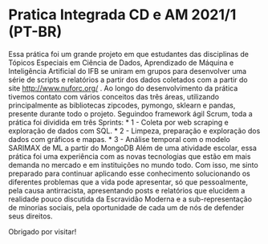 # Pratica Integrada CD e AM 2021/1 (PT-BR)

Essa prática foi um grande projeto em que estudantes das disciplinas de Tópicos Especiais em Ciência de Dados,
Aprendizado de Máquina e Inteligência Artificial do IFB se uniram em grupos para desenvolver uma série de scripts e 
relatórios a partir dos dados coletados com a partir do site  http://www.nuforc.org/ . 
Ao longo do desenvolvimento da prática tivemos contato com vários conceitos das três áreas, utilizando principalmente 
as bibliotecas zipcodes, pymongo, sklearn e pandas, presente durante todo o projeto. Seguindoo framework ágil Scrum,
toda a prática foi dividida em três Sprints: 
    * 1 - Coleta por web scraping e exploração de dados com SQL.
    * 2 - Limpeza, preparação e exploração dos dados com gráficos e mapas.
    * 3 - Análise temporal com o modelo SARIMAX de ML a partir do MongoDB 
Além de uma atividade escolar, essa prática foi uma experiência com as novas tecnologias que estão em mais demanda no
mercado e em instituições no mundo todo. Com isso, me sinto preparado para continuar aplicando esse conhecimento 
solucionando os diferentes problemas que a vida pode apresentar, só que pessoalmente, pela causa antirracista, 
apresentando posts e relatórios que elucidem a realidade pouco discutida da Escravidão Moderna e a sub-representação de
minorias sociais, pela oportunidade de cada um de nós de defender seus direitos.

Obrigado por visitar!
